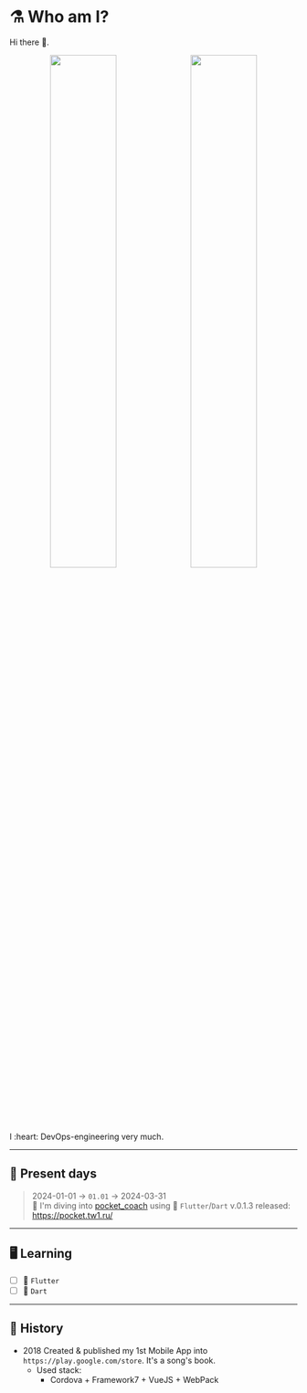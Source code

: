 # :alembic: Who am I?

<div class="mynameis">
Hi there 👋.
  
<p align="center">
  <img width="48%" src="https://github-readme-stats.vercel.app/api?username=vovs03&show_icons=true&theme=tokyonight" />
  <img width="48%" src="https://github-readme-streak-stats.herokuapp.com/?user=vovs03&theme=tokyonight" />
</p>  
I :heart: DevOps-engineering very much.
</div>

---

## :calendar: Present days

> 2024-01-01 ->  `01.01` -> 2024-03-31 <br>
> :microscope: I'm diving into [pocket_coach](https://github.com/vovs03/pocket_coach) using 🦋 `Flutter`/`Dart`
> v.0.1.3 released: https://pocket.tw1.ru/

---

## 🖥 Learning

- [ ] 🦋 `Flutter`
- [ ] 🎯 `Dart`

---

## :orange_book: History

- 2018 Created & published my 1st Mobile App into `https://play.google.com/store`. It's a song's book.
  - Used stack:
    - Cordova + Framework7 + VueJS + WebPack
